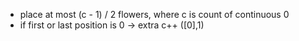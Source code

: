 * place at most (c - 1) / 2 flowers, where c is count of continuous 0
* if first or last position is 0 -> extra c++  ([0],1)